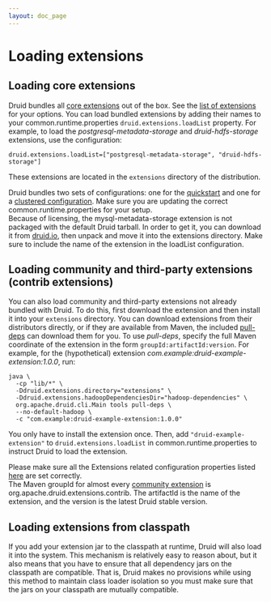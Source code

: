 ```yaml
---
layout: doc_page
---
```


# Loading extensions

## Loading core extensions

Druid bundles all [core extensions](../development/extensions.html#core-extensions) out of the box. 
See the [list of extensions](../development/extensions.html#core-extensions) for your options. You 
can load bundled extensions by adding their names to your common.runtime.properties 
`druid.extensions.loadList` property. For example, to load the *postgresql-metadata-storage* and 
*druid-hdfs-storage* extensions, use the configuration:

```
druid.extensions.loadList=["postgresql-metadata-storage", "druid-hdfs-storage"]
```

These extensions are located in the `extensions` directory of the distribution.

<div class="note info">
Druid bundles two sets of configurations: one for the <a href="../tutorials/quickstart.html">quickstart</a> and 
one for a <a href="../tutorials/cluster.html">clustered configuration</a>. Make sure you are updating the correct 
common.runtime.properties for your setup.
</div>

<div class="note caution">
Because of licensing, the mysql-metadata-storage extension is not packaged with the default Druid tarball. In order to get it, you can download it from <a href="http://druid.io/downloads.html">druid.io</a>, 
then unpack and move it into the extensions directory. Make sure to include the name of the extension in the loadList configuration.
</div>

## Loading community and third-party extensions (contrib extensions)

You can also load community and third-party extensions not already bundled with Druid. To do this, first download the extension and 
then install it into your `extensions` directory. You can download extensions from their distributors directly, or 
if they are available from Maven, the included [pull-deps](../operations/pull-deps.html) can download them for you. To use *pull-deps*, 
specify the full Maven coordinate of the extension in the form `groupId:artifactId:version`. For example, 
for the (hypothetical) extension *com.example:druid-example-extension:1.0.0*, run: 

```
java \
  -cp "lib/*" \
  -Ddruid.extensions.directory="extensions" \
  -Ddruid.extensions.hadoopDependenciesDir="hadoop-dependencies" \
  org.apache.druid.cli.Main tools pull-deps \
  --no-default-hadoop \
  -c "com.example:druid-example-extension:1.0.0"
```

You only have to install the extension once. Then, add `"druid-example-extension"` to 
`druid.extensions.loadList` in common.runtime.properties to instruct Druid to load the extension.

<div class="note info">
Please make sure all the Extensions related configuration properties listed <a href="../configuration/index.html">here</a> are set correctly.
</div>

<div class="note info">
The Maven groupId for almost every <a href="../development/extensions.html#community-extensions">community extension</a> is org.apache.druid.extensions.contrib. The artifactId is the name 
of the extension, and the version is the latest Druid stable version.
</div>


## Loading extensions from classpath

If you add your extension jar to the classpath at runtime, Druid will also load it into the system.  This mechanism is relatively easy to reason about, 
but it also means that you have to ensure that all dependency jars on the classpath are compatible.  That is, Druid makes no provisions while using 
this method to maintain class loader isolation so you must make sure that the jars on your classpath are mutually compatible.
